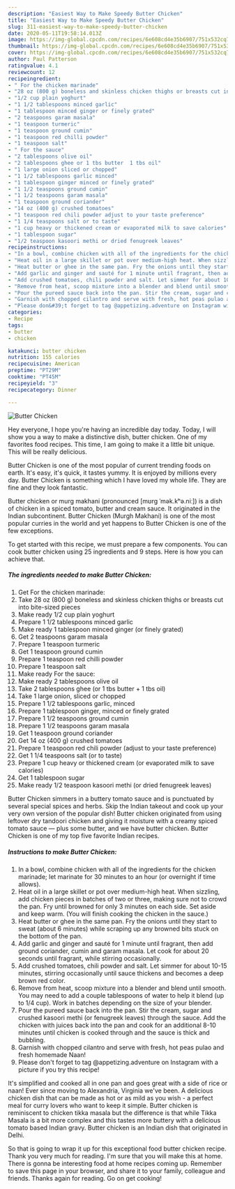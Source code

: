 ```yaml
---
description: "Easiest Way to Make Speedy Butter Chicken"
title: "Easiest Way to Make Speedy Butter Chicken"
slug: 311-easiest-way-to-make-speedy-butter-chicken
date: 2020-05-11T19:58:14.013Z
image: https://img-global.cpcdn.com/recipes/6e608cd4e35b6907/751x532cq70/butter-chicken-recipe-main-photo.jpg
thumbnail: https://img-global.cpcdn.com/recipes/6e608cd4e35b6907/751x532cq70/butter-chicken-recipe-main-photo.jpg
cover: https://img-global.cpcdn.com/recipes/6e608cd4e35b6907/751x532cq70/butter-chicken-recipe-main-photo.jpg
author: Paul Patterson
ratingvalue: 4.1
reviewcount: 12
recipeingredient:
- " For the chicken marinade"
- "28 oz (800 g) boneless and skinless chicken thighs or breasts cut into bitesized pieces"
- "1/2 cup plain yoghurt"
- "1 1/2 tablespoons minced garlic"
- "1 tablespoon minced ginger or finely grated"
- "2 teaspoons garam masala"
- "1 teaspoon turmeric"
- "1 teaspoon ground cumin"
- "1 teaspoon red chilli powder"
- "1 teaspoon salt"
- " For the sauce"
- "2 tablespoons olive oil"
- "2 tablespoons ghee or 1 tbs butter  1 tbs oil"
- "1 large onion sliced or chopped"
- "1 1/2 tablespoons garlic minced"
- "1 tablespoon ginger minced or finely grated"
- "1 1/2 teaspoons ground cumin"
- "1 1/2 teaspoons garam masala"
- "1 teaspoon ground coriander"
- "14 oz (400 g) crushed tomatoes"
- "1 teaspoon red chili powder adjust to your taste preference"
- "1 1/4 teaspoons salt or to taste"
- "1 cup heavy or thickened cream or evaporated milk to save calories"
- "1 tablespoon sugar"
- "1/2 teaspoon kasoori methi or dried fenugreek leaves"
recipeinstructions:
- "In a bowl, combine chicken with all of the ingredients for the chicken marinade; let marinate for 30 minutes to an hour (or overnight if time allows)."
- "Heat oil in a large skillet or pot over medium-high heat. When sizzling, add chicken pieces in batches of two or three, making sure not to crowd the pan. Fry until browned for only 3 minutes on each side. Set aside and keep warm. (You will finish cooking the chicken in the sauce.)"
- "Heat butter or ghee in the same pan. Fry the onions until they start to sweat (about 6 minutes) while scraping up any browned bits stuck on the bottom of the pan."
- "Add garlic and ginger and sauté for 1 minute until fragrant, then add ground coriander, cumin and garam masala. Let cook for about 20 seconds until fragrant, while stirring occasionally."
- "Add crushed tomatoes, chili powder and salt. Let simmer for about 10-15 minutes, stirring occasionally until sauce thickens and becomes a deep brown red color."
- "Remove from heat, scoop mixture into a blender and blend until smooth. You may need to add a couple tablespoons of water to help it blend (up to 1/4 cup). Work in batches depending on the size of your blender."
- "Pour the pureed sauce back into the pan. Stir the cream, sugar and crushed kasoori methi (or fenugreek leaves) through the sauce. Add the chicken with juices back into the pan and cook for an additional 8-10 minutes until chicken is cooked through and the sauce is thick and bubbling."
- "Garnish with chopped cilantro and serve with fresh, hot peas pulao and fresh homemade Naan!"
- "Please don&#39;t forget to tag @appetizing.adventure on Instagram with a picture if you try this recipe!"
categories:
- Recipe
tags:
- butter
- chicken

katakunci: butter chicken 
nutrition: 155 calories
recipecuisine: American
preptime: "PT29M"
cooktime: "PT45M"
recipeyield: "3"
recipecategory: Dinner

---
```



![Butter Chicken](https://img-global.cpcdn.com/recipes/6e608cd4e35b6907/751x532cq70/butter-chicken-recipe-main-photo.jpg)

Hey everyone, I hope you're having an incredible day today. Today, I will show you a way to make a distinctive dish, butter chicken. One of my favorites food recipes. This time, I am going to make it a little bit unique. This will be really delicious.

Butter Chicken is one of the most popular of current trending foods on earth. It's easy, it's quick, it tastes yummy. It is enjoyed by millions every day. Butter Chicken is something which I have loved my whole life. They are fine and they look fantastic.

Butter chicken or murg makhani (pronounced [mʊrg ˈmək.kʰə.niː]) is a dish of chicken in a spiced tomato, butter and cream sauce. It originated in the Indian subcontinent. Butter Chicken (Murgh Makhani) is one of the most popular curries in the world and yet happens to Butter Chicken is one of the few exceptions.


To get started with this recipe, we must prepare a few components. You can cook butter chicken using 25 ingredients and 9 steps. Here is how you can achieve that.

<!--inarticleads1-->

##### The ingredients needed to make Butter Chicken:

1. Get  For the chicken marinade:
1. Take 28 oz (800 g) boneless and skinless chicken thighs or breasts cut into bite-sized pieces
1. Make ready 1/2 cup plain yoghurt
1. Prepare 1 1/2 tablespoons minced garlic
1. Make ready 1 tablespoon minced ginger (or finely grated)
1. Get 2 teaspoons garam masala
1. Prepare 1 teaspoon turmeric
1. Get 1 teaspoon ground cumin
1. Prepare 1 teaspoon red chilli powder
1. Prepare 1 teaspoon salt
1. Make ready  For the sauce:
1. Make ready 2 tablespoons olive oil
1. Take 2 tablespoons ghee (or 1 tbs butter + 1 tbs oil)
1. Take 1 large onion, sliced or chopped
1. Prepare 1 1/2 tablespoons garlic, minced
1. Prepare 1 tablespoon ginger, minced or finely grated
1. Prepare 1 1/2 teaspoons ground cumin
1. Prepare 1 1/2 teaspoons garam masala
1. Get 1 teaspoon ground coriander
1. Get 14 oz (400 g) crushed tomatoes
1. Prepare 1 teaspoon red chili powder (adjust to your taste preference)
1. Get 1 1/4 teaspoons salt (or to taste)
1. Prepare 1 cup heavy or thickened cream (or evaporated milk to save calories)
1. Get 1 tablespoon sugar
1. Make ready 1/2 teaspoon kasoori methi (or dried fenugreek leaves)


Butter Chicken simmers in a buttery tomato sauce and is punctuated by several special spices and herbs. Skip the Indian takeout and cook up your very own version of the popular dish! Butter chicken originated from using leftover dry tandoori chicken and giving it moisture with a creamy spiced tomato sauce — plus some butter, and we have butter chicken. Butter Chicken is one of my top five favorite Indian recipes. 

<!--inarticleads2-->

##### Instructions to make Butter Chicken:

1. In a bowl, combine chicken with all of the ingredients for the chicken marinade; let marinate for 30 minutes to an hour (or overnight if time allows).
1. Heat oil in a large skillet or pot over medium-high heat. When sizzling, add chicken pieces in batches of two or three, making sure not to crowd the pan. Fry until browned for only 3 minutes on each side. Set aside and keep warm. (You will finish cooking the chicken in the sauce.)
1. Heat butter or ghee in the same pan. Fry the onions until they start to sweat (about 6 minutes) while scraping up any browned bits stuck on the bottom of the pan.
1. Add garlic and ginger and sauté for 1 minute until fragrant, then add ground coriander, cumin and garam masala. Let cook for about 20 seconds until fragrant, while stirring occasionally.
1. Add crushed tomatoes, chili powder and salt. Let simmer for about 10-15 minutes, stirring occasionally until sauce thickens and becomes a deep brown red color.
1. Remove from heat, scoop mixture into a blender and blend until smooth. You may need to add a couple tablespoons of water to help it blend (up to 1/4 cup). Work in batches depending on the size of your blender.
1. Pour the pureed sauce back into the pan. Stir the cream, sugar and crushed kasoori methi (or fenugreek leaves) through the sauce. Add the chicken with juices back into the pan and cook for an additional 8-10 minutes until chicken is cooked through and the sauce is thick and bubbling.
1. Garnish with chopped cilantro and serve with fresh, hot peas pulao and fresh homemade Naan!
1. Please don&#39;t forget to tag @appetizing.adventure on Instagram with a picture if you try this recipe!


It&#39;s simplified and cooked all in one pan and goes great with a side of rice or naan! Ever since moving to Alexandria, Virginia we&#39;ve been. A delicious chicken dish that can be made as hot or as mild as you wish - a perfect meal for curry lovers who want to keep it simple. Butter chicken is reminiscent to chicken tikka masala but the difference is that while Tikka Masala is a bit more complex and this tastes more buttery with a delicious tomato based Indian gravy. Butter chicken is an Indian dish that originated in Delhi. 

So that is going to wrap it up for this exceptional food butter chicken recipe. Thank you very much for reading. I'm sure that you will make this at home. There is gonna be interesting food at home recipes coming up. Remember to save this page in your browser, and share it to your family, colleague and friends. Thanks again for reading. Go on get cooking!
